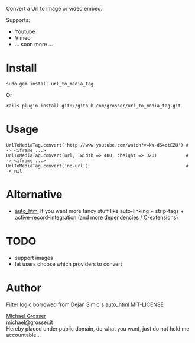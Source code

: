 Convert a Url to image or video embed.

Supports:

 - Youtube
 - Vimeo
 - ... soon more ...

Install
=======
    sudo gem install url_to_media_tag
Or

    rails plugin install git://github.com/grosser/url_to_media_tag.git

Usage
=====
    UrlToMediaTag.convert('http://www.youtube.com/watch?v=kW-dS4otEZU') # -> <iframe ...>
    UrlToMediaTag.convert(url, :width => 480, :height => 320)           # -> <iframe ...>
    UrlToMediaTag.convert('no-url')                                     # -> nil

Alternative
===========
 - [auto_html](https://github.com/dejan/auto_html) If you want more fancy stuff like auto-linking + strip-tags + active-record-integration (and more dependencies / C-extensions)

TODO
====
 - support images
 - let users choose which providers to convert

Author
======
Filter logic borrowed from Dejan Simic`s [auto_html](https://github.com/dejan/auto_html) MIT-LICENSE

[Michael Grosser](http://grosser.it)<br/>
michael@grosser.it<br/>
Hereby placed under public domain, do what you want, just do not hold me accountable...
